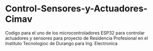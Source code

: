# Control-Sensores-y-Actuadores-Cimav
Codigo para el uno de los microcontroladores ESP32 para controlar actuadores y sensores para proyecto de Residencia Profesional en el Instituto Tecnologioc de Durango para Ing. Electronica

